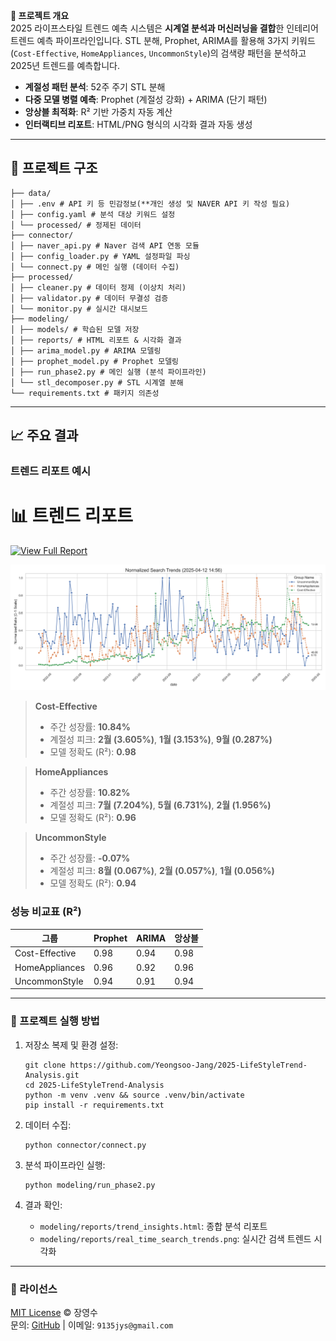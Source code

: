 **📘 프로젝트 개요**  
2025 라이프스타일 트렌드 예측 시스템은 **시계열 분석과 머신러닝을 결합**한 인테리어 트렌드 예측 파이프라인입니다. STL 분해, Prophet, ARIMA를 활용해 3가지 키워드(`Cost-Effective`, `HomeAppliances`, `UncommonStyle`)의 검색량 패턴을 분석하고 2025년 트렌드를 예측합니다.

- **계절성 패턴 분석**: 52주 주기 STL 분해
- **다중 모델 병렬 예측**: Prophet (계절성 강화) + ARIMA (단기 패턴)
- **앙상블 최적화**: R² 기반 가중치 자동 계산
- **인터랙티브 리포트**: HTML/PNG 형식의 시각화 결과 자동 생성

---

## 📂 프로젝트 구조
```
├── data/                  
│ ├── .env # API 키 등 민감정보(**개인 생성 및 NAVER API 키 작성 필요)
│ ├── config.yaml # 분석 대상 키워드 설정
│ └── processed/ # 정제된 데이터
├── connector/
│ ├── naver_api.py # Naver 검색 API 연동 모듈
│ ├── config_loader.py # YAML 설정파일 파싱
│ └── connect.py # 메인 실행 (데이터 수집)
├── processed/
│ ├── cleaner.py # 데이터 정제 (이상치 처리)
│ ├── validator.py # 데이터 무결성 검증
│ └── monitor.py # 실시간 대시보드
├── modeling/
│ ├── models/ # 학습된 모델 저장
│ ├── reports/ # HTML 리포트 & 시각화 결과
│ ├── arima_model.py # ARIMA 모델링
│ ├── prophet_model.py # Prophet 모델링
│ ├── run_phase2.py # 메인 실행 (분석 파이프라인)
│ └── stl_decomposer.py # STL 시계열 분해
└── requirements.txt # 패키지 의존성
```

---

## 📈 주요 결과
### 트렌드 리포트 예시

# 📊 트렌드 리포트

[![View Full Report](https://img.shields.io/badge/View_Full_HTML_Report-00B4D8?style=for-the-badge&logo=html5&logoColor=white)](https://github.com/Yeongsoo-Jang/2025-LifeStyleTrend-Analysis/blob/main/modeling/reports/trend_insights.html)

![정규화된 트렌드 시각화](./modeling/reports/real_time_search_trends.png)

> **Cost-Effective**  
> - 주간 성장률: **10.84%**  
> - 계절성 피크: **2월 (3.605%)**, **1월 (3.153%)**, **9월 (0.287%)**  
> - 모델 정확도 (R²): **0.98**

> **HomeAppliances**  
> - 주간 성장률: **10.82%**  
> - 계절성 피크: **7월 (7.204%)**, **5월 (6.731%)**, **2월 (1.956%)**  
> - 모델 정확도 (R²): **0.96**

> **UncommonStyle**  
> - 주간 성장률: **-0.07%**  
> - 계절성 피크: **8월 (0.067%)**, **2월 (0.057%)**, **1월 (0.056%)**  
> - 모델 정확도 (R²): **0.94**




### 성능 비교표 (R²)
| 그룹           | Prophet | ARIMA | 앙상블 |
|----------------|---------|-------|--------|
| Cost-Effective | 0.98    | 0.94  | 0.98   |
| HomeAppliances | 0.96    | 0.92  | 0.96   |
| UncommonStyle  | 0.94    | 0.91  | 0.94   |

---

### 🚀 프로젝트 실행 방법

1. 저장소 복제 및 환경 설정:
    ```
    git clone https://github.com/Yeongsoo-Jang/2025-LifeStyleTrend-Analysis.git
    cd 2025-LifeStyleTrend-Analysis
    python -m venv .venv && source .venv/bin/activate
    pip install -r requirements.txt
    ```

2. 데이터 수집:
    ```
    python connector/connect.py
    ```

3. 분석 파이프라인 실행:
    ```
    python modeling/run_phase2.py
    ```

4. 결과 확인:
    - `modeling/reports/trend_insights.html`: 종합 분석 리포트  
    - `modeling/reports/real_time_search_trends.png`: 실시간 검색 트렌드 시각화  

---

### 📜 라이선스
[MIT License](LICENSE) © 장영수  
문의: [GitHub](https://github.com/Yeongsoo-Jang) | 이메일: `9135jys@gmail.com`
